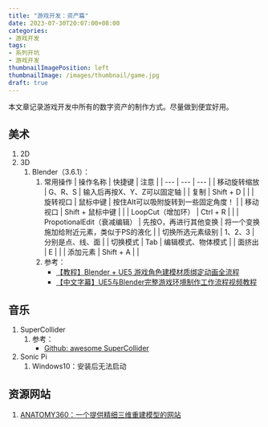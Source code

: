 ```yaml
---
title: "游戏开发：资产篇"
date: 2023-07-30T20:07:00+08:00
categories:
- 游戏开发
tags:
- 系列开坑
- 游戏开发
thumbnailImagePosition: left
thumbnailImage: /images/thumbnail/game.jpg
draft: true
---
```

本文章记录游戏开发中所有的数字资产的制作方式。尽量做到便宜好用。
<!--more-->

## 美术
1. 2D
2. 3D
   1. Blender（3.6.1）：
      1. 常用操作
         | 操作名称 | 快捷键 | 注意 |
         | --- | --- | --- |
         | 移动旋转缩放 | G、R、S | 输入后再按X、Y、Z可以固定轴 |
         | 复制 | Shift + D | |
         | 旋转视口 | 鼠标中键 | 按住Alt可以吸附旋转到一些固定角度！ |
         | 移动视口 | Shift + 鼠标中键 |  |
         | LoopCut（增加环） | Ctrl + R | |
         | PropotionalEdit（衰减编辑） | 先按O，再进行其他变换 | 将一个变换施加给附近元素，类似于PS的液化 |
         | 切换所选元素级别 | 1、2、3 | 分别是点、线、面 |
         | 切换模式 | Tab | 编辑模式、物体模式 |
         | 面挤出 | E | |
         | 添加元素 | Shift + A |  |
      2. 参考：
         - [【教程】Blender + UE5 游戏角色建模材质绑定动画全流程](https://www.bilibili.com/video/BV1MY4y1X7gn/)
         - [【中文字幕】UE5与Blender完整游戏环境制作工作流程视频教程](https://www.bilibili.com/video/BV1Ft4y1T7KW)

## 音乐
1. SuperCollider
   1. 参考：
      - [Github: awesome SuperCollider](https://github.com/madskjeldgaard/awesome-supercollider)
2. Sonic Pi
   1. Windows10：安装后无法启动

## 资源网站
1. [ANATOMY360：一个提供精细三维重建模型的网站](http://anatomy360.info/) 